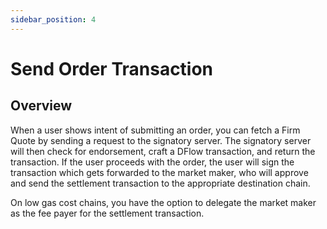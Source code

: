 ```yaml
---
sidebar_position: 4
---
```


# Send Order Transaction

## Overview

When a user shows intent of submitting an order, you can fetch a Firm Quote by sending a request to the signatory server. The signatory server will then check for endorsement, craft a DFlow transaction, and return the transaction. If the user proceeds with the order, the user will sign the transaction which gets forwarded to the market maker, who will approve and send the settlement transaction to the appropriate destination chain.

On low gas cost chains, you have the option to delegate the market maker as the fee payer for the settlement transaction.

<!-- ## Integration -->

<!-- === "TypeScript"

    ``` ts
    TODO
    ```

=== "Python"

    ``` python
    TODO
    ```

=== "Rust"

    ``` rust
    TODO
    ``` -->
